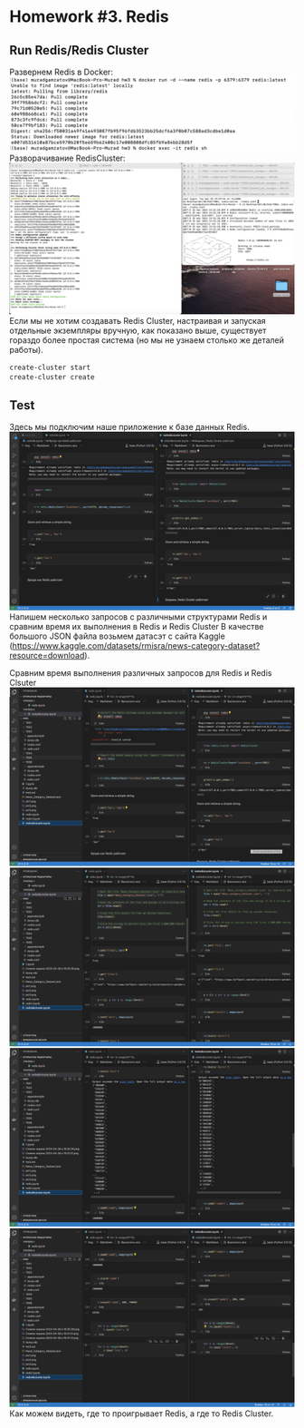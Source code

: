#  Homework #3. Redis
## Run Redis/Redis Cluster
Развернем Redis в Docker:
![](pic1.png)
Разворачивание RedisCluster:
![](pic2.png)
Если мы не хотим создавать Redis Cluster, настраивая и запуская отдельные экземпляры вручную, как показано выше, существует гораздо более простая система (но мы не узнаем столько же деталей работы). 
```bash
create-cluster start
create-cluster create
```
## Test
Здесь мы подключим наше приложение к базе данных Redis.
![](pic3.png)
Напишем несколько запросов с различными структурами Redis и сравним время их выполнения в Redis и Redis Cluster
В качестве большого JSON файла возьмем датасэт с сайта Kaggle (https://www.kaggle.com/datasets/rmisra/news-category-dataset?resource=download).

Сравним время выполнения различных запросов для Redis и Redis Clsuter
![](pic4.png)
![](pic5.png)
![](pic6.png)
![](pic7.png)
Как можем видеть, где то проигрывает Redis, а где то Redis Cluster.

